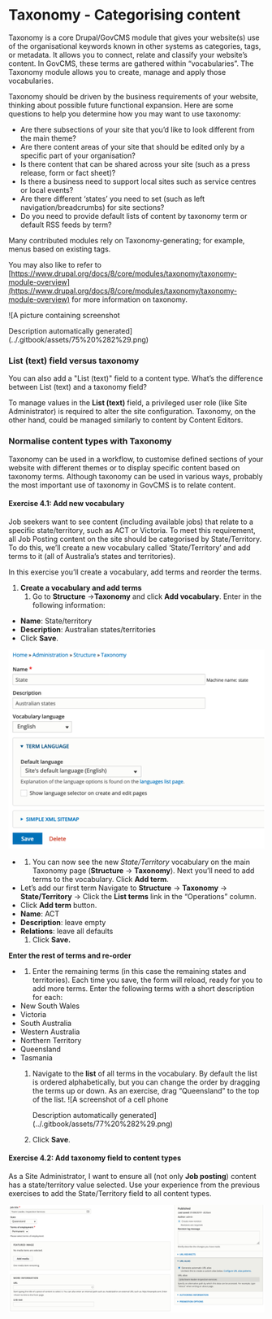 # Taxonomy - Categorising content

Taxonomy is a core Drupal/GovCMS module that gives your website\(s\) use of the organisational keywords known in other systems as categories, tags, or metadata. It allows you to connect, relate and classify your website’s content. In GovCMS, these terms are gathered within “vocabularies”. The Taxonomy module allows you to create, manage and apply those vocabularies.

Taxonomy should be driven by the business requirements of your website, thinking about possible future functional expansion. Here are some questions to help you determine how you may want to use taxonomy:

* Are there subsections of your site that you’d like to look different from the main theme?
* Are there content areas of your site that should be edited only by a specific part of your organisation?
* Is there content that can be shared across your site \(such as a press release, form or fact sheet\)?
* Is there a business need to support local sites such as service centres or local events?
* Are there different ‘states’ you need to set \(such as left navigation/breadcrumbs\) for site sections?
* Do you need to provide default lists of content by taxonomy term or default RSS feeds by term?

Many contributed modules rely on Taxonomy-generating; for example, menus based on existing tags.

You may also like to refer to [https://www.drupal.org/docs/8/core/modules/taxonomy/taxonomy-module-overview](https://www.drupal.org/docs/8/core/modules/taxonomy/taxonomy-module-overview) for more information on taxonomy.

![A picture containing screenshot

Description automatically generated](../.gitbook/assets/75%20%282%29.png)

### List \(text\) field versus taxonomy

You can also add a "List \(text\)" field to a content type. What’s the difference between List \(text\) and a taxonomy field?

To manage values in the **List \(text\)** field, a privileged user role \(like Site Administrator\) is required to alter the site configuration. Taxonomy, on the other hand, could be managed similarly to content by Content Editors.

### Normalise content types with Taxonomy

Taxonomy can be used in a workflow, to customise defined sections of your website with different themes or to display specific content based on taxonomy terms. Although taxonomy can be used in various ways, probably the most important use of taxonomy in GovCMS is to relate content.

#### **Exercise 4.1:** Add new vocabulary

Job seekers want to see content \(including available jobs\) that relate to a specific state/territory, such as ACT or Victoria. To meet this requirement, all Job Posting content on the site should be categorised by State/Territory. To do this, we’ll create a new vocabulary called ‘State/Territory’ and add terms to it \(all of Australia’s states and territories\).

In this exercise you’ll create a vocabulary, add terms and reorder the terms.

1. **Create a vocabulary and add terms**
   1. Go to **Structure** →**Taxonomy** and click **Add vocabulary**. Enter in the following information:

* **Name**: State/territory
* **Description**: Australian states/territories
* Click **Save**.

![](../.gitbook/assets/76%20%282%29.png)

* 1. You can now see the new _State/Territory_ vocabulary on the main Taxonomy page \(**Structure** → **Taxonomy**\). Next you’ll need to add terms to the vocabulary. Click **Add term**.
* Let’s add our first term Navigate to **Structure** → **Taxonomy** → **State/Territory** → Click the **List terms** link in the “Operations” column.
* Click **Add term** button.
* **Name**: ACT
* **Description**: leave empty
* **Relations**: leave all defaults
  1. Click **Save.**

**Enter the rest of terms and re-order**

* 1. Enter the remaining terms \(in this case the remaining states and territories\). Each time you save, the form will reload, ready for you to add more terms. Enter the following terms with a short description for each:
* New South Wales
* Victoria
* South Australia
* Western Australia
* Northern Territory
* Queensland
* Tasmania
  1. Navigate to the **list** of all terms in the vocabulary. By default the list is ordered alphabetically, but you can change the order by dragging the terms up or down. As an exercise, drag “Queensland” to the top of the list.  ![A screenshot of a cell phone

     Description automatically generated](../.gitbook/assets/77%20%282%29.png)
  2. Click **Save**.

#### **Exercise 4.2:** Add taxonomy field to content types

As a Site Administrator, I want to ensure all \(not only **Job posting**\) content has a state/territory value selected. Use your experience from the previous exercises to add the State/Territory field to all content types.

![](../.gitbook/assets/78%20%281%29.png)

